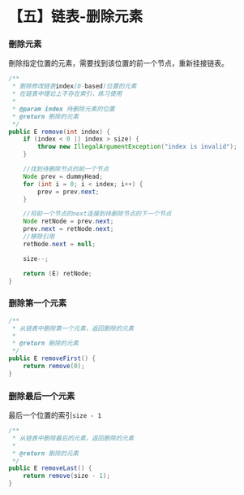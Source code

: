# 【五】链表-删除元素

### 刪除元素

刪除指定位置的元素，需要找到该位置的前一个节点，重新挂接链表。

```java
/**
 * 删除修改链表index(0-based)位置的元素
 * 在链表中理论上不存在索引，练习使用
 *
 * @param index 待删除元素的位置
 * @return 刪除的元素
 */
public E remove(int index) {
    if (index < 0 || index > size) {
        throw new IllegalArgumentException("index is invalid");
    }

    //找到待删除节点的前一个节点
    Node prev = dummyHead;
    for (int i = 0; i < index; i++) {
        prev = prev.next;
    }

    //将前一个节点的next连接到待删除节点的下一个节点
    Node retNode = prev.next;
    prev.next = retNode.next;
    //移除引用
    retNode.next = null;

    size--;

    return (E) retNode;
}
```

### 删除第一个元素

```java
/**
 * 从链表中删除第一个元素，返回删除的元素
 *
 * @return 刪除的元素
 */
public E removeFirst() {
    return remove(0);
}
```

### 删除最后一个元素

最后一个位置的索引`size - 1`

```java
/**
 * 从链表中删除最后的元素，返回删除的元素
 *
 * @return 刪除的元素
 */
public E removeLast() {
    return remove(size - 1);
}
```

